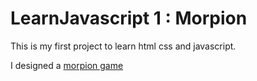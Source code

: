 # LearnJavascript 1 : Morpion

This is my first project to learn html css and javascript. 

I designed a [morpion game](https://corentinvermeulen.github.io/LearnJavascript1_Morpion/)
